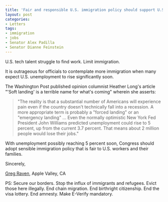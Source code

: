 ```yaml
---
title: 'Fair and responsible U.S. immigration policy should support U.S. workers'
layout: post
categories:
- Letters
tags:
- immigration
- jobs
- Senator Alex Padilla
- Senator Dianne Feinstein
---
```


U.S. tech talent struggle to find work. Limit immigration.

It is outrageous for officials to contemplate more immigration when many expect U.S. unemployment to rise significantly soon.

The Washington Post published opinion columnist Heather Long's article "'Soft landing' is a terrible name for what's coming" wherein she asserts:

> "The reality is that a substantial number of Americans will experience pain even if the country doesn't technically fall into a recession. A more appropriate term is probably a "forced landing" or an "emergency landing" ... Even the normally optimistic New York Fed President John Williams predicted unemployment could rise to 5 percent, up from the current 3.7 percent. That means about 2 million people would lose their jobs."

With unemployment possibly reaching 5 percent soon, Congress should adopt sensible immigration policy that is fair to U.S. workers and their families.

Sincerely,

[Greg Raven](https://www.gregraven.org/), Apple Valley, CA

PS: Secure our borders. Stop the influx of immigrants and refugees. Evict those here illegally. End chain migration. End birthright citizenship. End the visa lottery. End amnesty. Make E-Verify mandatory.
